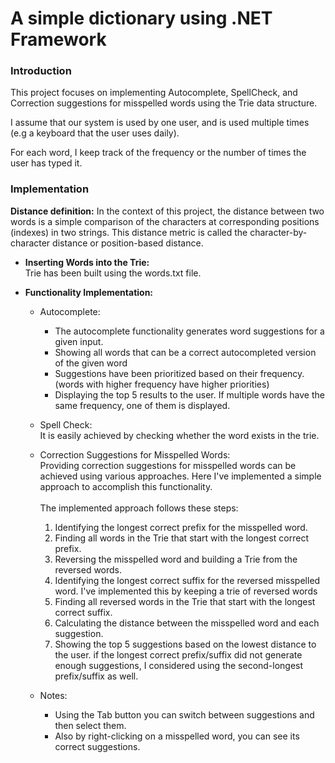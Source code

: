 # A simple dictionary using .NET Framework
### Introduction
This project focuses on implementing Autocomplete, SpellCheck, and Correction suggestions
for misspelled words using the Trie data structure.

I assume that our system is used by one user, and is used multiple times (e.g a keyboard
that the user uses daily).

For each word, I keep track of the frequency or the number of times the user has
typed it.

### Implementation
**Distance definition:**
In the context of this project, the distance between two words is a simple comparison of the
characters at corresponding positions (indexes) in two strings. This distance metric is
called the character-by-character distance or position-based distance.

- **Inserting Words into the Trie:**<br>
Trie has been built using the words.txt file.

- **Functionality Implementation:**<br>
  - Autocomplete:<br>
    - The autocomplete functionality generates word suggestions for a given input.
    - Showing all words that can be a correct autocompleted version of the given word
    - Suggestions have been prioritized based on their frequency. (words with higher
frequency have higher priorities)
    - Displaying the top 5 results to the user. If multiple words have the same frequency,
one of them is displayed.
  - Spell Check:<br>
It is easily achieved by checking whether the word exists in the trie.
  - Correction Suggestions for Misspelled Words:<br>
Providing correction suggestions for misspelled words can be achieved using various
approaches. Here I've implemented a simple approach to accomplish this
functionality.<br><br>
The implemented approach follows these steps:


    1. Identifying the longest correct prefix for the misspelled word.
    2. Finding all words in the Trie that start with the longest correct prefix.
    3. Reversing the misspelled word and building a Trie from the reversed words.
    4. Identifying the longest correct suffix for the reversed misspelled word. I've
implemented this by keeping a trie of reversed words
    5. Finding all reversed words in the Trie that start with the longest correct suffix.
    6. Calculating the distance between the misspelled word and each suggestion.
    7. Showing the top 5 suggestions based on the lowest distance to the user.
if the longest correct prefix/suffix did not generate enough suggestions,
I considered using the second-longest prefix/suffix as well.

  - Notes:<br>
    - Using the Tab button you can switch between suggestions and then select them.
    - Also by right-clicking on a misspelled word, you can see its correct suggestions.
